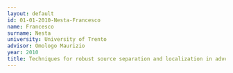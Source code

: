 ```yaml
---
layout: default 
id: 01-01-2010-Nesta-Francesco
name: Francesco
surname: Nesta
university: University of Trento
advisor: Omologo Maurizio
year: 2010
title: Techniques for robust source separation and localization in adverse environments
---
```


